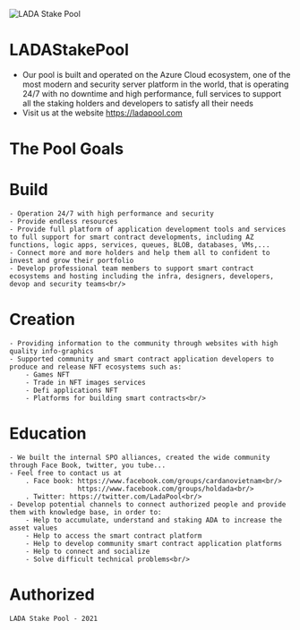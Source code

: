 
![LADA Stake Pool](https://github.com/dany-git/LADAStakePool/tree/main/images/LADAStakePool.jpg)

# LADAStakePool
- Our pool is built and operated on the Azure Cloud ecosystem, one of the most modern and security server platform in the world, that is operating 24/7 with no downtime and high performance, full services to support all the staking holders and developers to satisfy all their needs
- Visit us at the website https://ladapool.com

# The Pool Goals
# Build
    - Operation 24/7 with high performance and security
    - Provide endless resources
    - Provide full platform of application development tools and services to full support for smart contract developments, including AZ functions, logic apps, services, queues, BLOB, databases, VMs,...
    - Connect more and more holders and help them all to confident to invest and grow their portfolio
    - Develop professional team members to support smart contract ecosystems and hosting including the infra, designers, developers, devop and security teams<br/>
    
    
 # Creation
    - Providing information to the community through websites with high quality info-graphics
    - Supported community and smart contract application developers to produce and release NFT ecosystems such as:
        - Games NFT
        - Trade in NFT images services
        - Defi applications NFT
        - Platforms for building smart contracts<br/>
 
 # Education
    - We built the internal SPO alliances, created the wide community through Face Book, twitter, you tube...
    - Feel free to contact us at
        . Face book: https://www.facebook.com/groups/cardanovietnam<br/>
                     https://www.facebook.com/groups/holdada<br/>
        . Twitter: https://twitter.com/LadaPool<br/>
    - Develop potential channels to connect authorized people and provide them with knowledge base, in order to:
        - Help to accumulate, understand and staking ADA to increase the asset values
        - Help to access the smart contract platform
        - Help to develop community smart contract application platforms
        - Help to connect and socialize
        - Solve difficult technical problems<br/>
        
# Authorized
    LADA Stake Pool - 2021
        
        
        
                     
        
        

    
   
    





